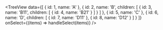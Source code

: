 <TreeView
	data={[
		{ id: 1, name: 'A' },
		{
			id: 2, name: 'B', children: [
				{
					id: 3, name: 'B11', children: [
						{ id: 4, name: 'B21' }
					]
				}
			]
		},
		{ id: 5, name: 'C' },
		{
			id: 6, name: 'D', children: [
				{ id: 7, name: 'D11' },
				{ id: 8, name: 'D12' }
			]
		}
	]}
	onSelect={(items) => handleSelect(items)}
/>
